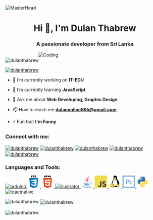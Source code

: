 ![MasterHead](https://lh3.googleusercontent.com/pw/AJFCJaVC8O0GSSr6lRT0F6YtZw07_9H9WuipBvuCB7NZY2to5HZJA0J1hl76RuInQIz1jTkMy-64EY4CMtrZekMYyrYrQEi0UECucnuBssKd0h7HN7DE0xI_1WzCYIQO-3R9v9Tdb4X3Y6HbYPXizYwxxjVFfOgV7WE6K3AefGj7IjOQZ2CS3e6lCZZZccyZFxNrdLXOZUAqx3XMQ-7ASkU4jgB_gag-DuXcmE-TahbDekAS8RXQhz42gkySAR3alSpNg7kIXAKV-GiXCUFF2jdgKt2CoinlTebVst5z_lpfBfZDvEmQn4VRJHogL3btMJmfGH8KEZfq9neGfyV1a3m2Xf3wqjm6_ScvN9mHGuWdTxcOQcVY0f4u2aM9nHVNP8uZd4eTZp5MvgU8p-qv5hu15UAZr-VS8hQDfEafNE366uw2EhM2mfup2gWNeqqwDkFI1BZrA6VwZmeXXKfEwK1S_JeUGI7uK7KLRdi835EA_UlBcnr1MxqR4KjU7KWSc0r-6GigOB4VHgDARfGLnlCrH5JQpTJs3YD7cHx5gXBJzVIBvUCPoC6m6pRMPrabuq2IwZ7HrIUAtudOfF5PCp9j3fQecTgwus6BR-Fnyeo8FT-Ty3YAYdn-QcJ-K7UMIA4luXkK3Eoz8UjHN_gCRFYR8xPkToOGytuOQmip8Tv1RZgoXyGnA5WSntfSkRv341nURMX5Ei7sJjyAfTXjnWsndeZF1EnqmnLZr3oICrSX5OEsRFRVOZXPFJMqToUh2L_6HqaJ3rzz-K8uUynQPg2URci89MvF3axbvaXZwfzki_k2Ns5tCWs4WhvWC32CylpgSTdf-VHAVTZCl1TI_m8txtY65-Q3S9ESmZ33CD9fkOJ5CffxR2-VdwkIM-acjNhaFYRIQhsqDWdFWDwWDUD777OrrBb2AxWGiCQCMPTW5CSUN61mtdnh87Ve6S_18zsVGLBfCxnI2i954-vq_R4Xzn41kD5Axys0ZHLomOB6iI_5mN97LumYP_9VaEObwZ-PbQcR37DJF4jQBCTq-gxWroeIJxucb3FjDKsFoHuA-4V2z3Jy0DJxX4OP7vUZ3avV-AxLfEzmpuhGoLyBBTNoh09F7sgr7UykcO-JnJqCZPdwnII=w1600-h480-s-no?authuser=0)
<h1 align="center">Hi 👋, I'm Dulan Thabrew</h1>
<h3 align="center">A passionate developer from Sri Lanka</h3>
<img align="right" alt="Coding" width="400" src="https://camo.githubusercontent.com/cae12fddd9d6982901d82580bdf321d81fb299141098ca1c2d4891870827bf17/68747470733a2f2f6d69726f2e6d656469756d2e636f6d2f6d61782f313336302f302a37513379765349765f7430696f4a2d5a2e676966">

<p align="left"> <img src="https://komarev.com/ghpvc/?username=dulanthabrew&label=Profile%20views&color=0e75b6&style=flat" alt="dulanthabrew" /> </p>

<p align="left"> <a href="https://twitter.com/dulanthabrew" target="blank"><img src="https://img.shields.io/twitter/follow/dulanthabrew?logo=twitter&style=for-the-badge" alt="dulanthabrew" /></a> </p>

- 🔭 I’m currently working on **IT-EDU**

- 🌱 I’m currently learning **JavaScript**

- 💬 Ask me about **Web Developing, Graphic Design**

- 📫 How to reach me **dulanonline895@gmail.com**

- ⚡ Fun fact **I'm Funny**

<h3 align="left">Connect with me:</h3>
<p align="left">
<a href="https://twitter.com/dulanthabrew" target="blank"><img align="center" src="https://raw.githubusercontent.com/rahuldkjain/github-profile-readme-generator/master/src/images/icons/Social/twitter.svg" alt="dulanthabrew" height="30" width="40" /></a>
<a href="https://linkedin.com/in/dulanthabrew" target="blank"><img align="center" src="https://raw.githubusercontent.com/rahuldkjain/github-profile-readme-generator/master/src/images/icons/Social/linked-in-alt.svg" alt="dulanthabrew" height="30" width="40" /></a>
<a href="https://fb.com/dulanthabrew" target="blank"><img align="center" src="https://raw.githubusercontent.com/rahuldkjain/github-profile-readme-generator/master/src/images/icons/Social/facebook.svg" alt="dulanthabrew" height="30" width="40" /></a>
<a href="https://instagram.com/dulanthabrew" target="blank"><img align="center" src="https://raw.githubusercontent.com/rahuldkjain/github-profile-readme-generator/master/src/images/icons/Social/instagram.svg" alt="dulanthabrew" height="30" width="40" /></a>
<a href="https://www.youtube.com/c/dulanthabrew" target="blank"><img align="center" src="https://raw.githubusercontent.com/rahuldkjain/github-profile-readme-generator/master/src/images/icons/Social/youtube.svg" alt="dulanthabrew" height="30" width="40" /></a>
</p>

<h3 align="left">Languages and Tools:</h3>
<p align="left"> <a href="https://www.arduino.cc/" target="_blank" rel="noreferrer"> <img src="https://cdn.worldvectorlogo.com/logos/arduino-1.svg" alt="arduino" width="40" height="40"/> </a> <a href="https://www.w3schools.com/css/" target="_blank" rel="noreferrer"> <img src="https://raw.githubusercontent.com/devicons/devicon/master/icons/css3/css3-original-wordmark.svg" alt="css3" width="40" height="40"/> </a> <a href="https://www.w3.org/html/" target="_blank" rel="noreferrer"> <img src="https://raw.githubusercontent.com/devicons/devicon/master/icons/html5/html5-original-wordmark.svg" alt="html5" width="40" height="40"/> </a> <a href="https://www.adobe.com/in/products/illustrator.html" target="_blank" rel="noreferrer"> <img src="https://www.vectorlogo.zone/logos/adobe_illustrator/adobe_illustrator-icon.svg" alt="illustrator" width="40" height="40"/> </a> <a href="https://www.java.com" target="_blank" rel="noreferrer"> <img src="https://raw.githubusercontent.com/devicons/devicon/master/icons/java/java-original.svg" alt="java" width="40" height="40"/> </a> <a href="https://developer.mozilla.org/en-US/docs/Web/JavaScript" target="_blank" rel="noreferrer"> <img src="https://raw.githubusercontent.com/devicons/devicon/master/icons/javascript/javascript-original.svg" alt="javascript" width="40" height="40"/> </a> <a href="https://www.linux.org/" target="_blank" rel="noreferrer"> <img src="https://raw.githubusercontent.com/devicons/devicon/master/icons/linux/linux-original.svg" alt="linux" width="40" height="40"/> </a> <a href="https://www.photoshop.com/en" target="_blank" rel="noreferrer"> <img src="https://raw.githubusercontent.com/devicons/devicon/master/icons/photoshop/photoshop-line.svg" alt="photoshop" width="40" height="40"/> </a> <a href="https://www.python.org" target="_blank" rel="noreferrer"> <img src="https://raw.githubusercontent.com/devicons/devicon/master/icons/python/python-original.svg" alt="python" width="40" height="40"/> </a> <a href="https://reactnative.dev/" target="_blank" rel="noreferrer"> <img src="https://reactnative.dev/img/header_logo.svg" alt="reactnative" width="40" height="40"/> </a> </p>

<p><img align="left" src="https://github-readme-stats.vercel.app/api/top-langs?username=dulanthabrew&show_icons=true&locale=en&layout=compact" alt="dulanthabrew" /></p>

<p>&nbsp;<img align="center" src="https://github-readme-stats.vercel.app/api?username=dulanthabrew&show_icons=true&locale=en" alt="dulanthabrew" /></p>

<p><img align="center" src="https://github-readme-streak-stats.herokuapp.com/?user=dulanthabrew&" alt="dulanthabrew" /></p>
